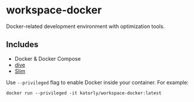 # workspace-docker
Docker-related development environment with optimization tools.

## Includes
- Docker & Docker Compose
- [dive](https://github.com/wagoodman/dive)
- [Slim](https://github.com/slimtoolkit/slim)

Use `--privileged` flag to enable Docker inside your container. For example:
```shell
docker run --privileged -it katorly/workspace-docker:latest
```

